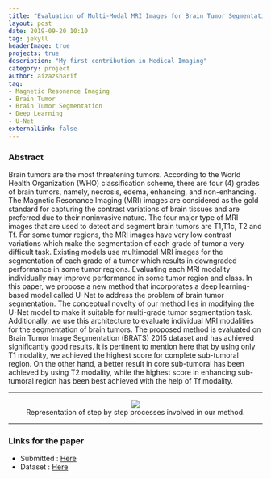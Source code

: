 ```yaml
---
title: "Evaluation of Multi-Modal MRI Images for Brain Tumor Segmentation"
layout: post
date: 2019-09-20 10:10
tag: jekyll
headerImage: true
projects: true
description: "My first contribution in Medical Imaging"
category: project
author: aizazsharif
tag:
- Magnetic Resonance Imaging
- Brain Tumor
- Brain Tumor Segmentation
- Deep Learning
- U-Net
externalLink: false
---
```


### Abstract
Brain tumors are the most threatening tumors. According to the World Health Organization (WHO) classification scheme, there are four (4) grades of brain tumors, namely, necrosis, edema, enhancing, and non-enhancing. The Magnetic Resonance Imaging (MRI) images are considered as the gold standard for capturing the contrast variations of brain tissues and are preferred due to their noninvasive nature. The four major type of MRI images that are used to detect and segment brain tumors are T1,T1c, T2 and Tf. For some tumor regions, the MRI images have very low contrast variations which make the segmentation of each grade of tumor a very difficult task. Existing models use multimodal MRI images for the segmentation of each grade of a tumor which results in downgraded performance in some tumor regions. Evaluating each MRI modality individually may improve performance in some tumor region and class. In this paper, we propose a new method that incorporates a deep learning-based model called U-Net to address the problem of brain tumor segmentation. The conceptual novelty of our method lies in modifying the U-Net model to make it suitable for multi-grade tumor segmentation task. Additionally, we use this architecture to evaluate individual MRI modalities for the segmentation of brain tumors. The proposed method is evaluated on Brain Tumor Image Segmentation (BRATS) 2015 dataset and has achieved significantly good results. It is pertinent to mention here that by using only T1 modality, we achieved the highest score for complete sub-tumoral region. On the other hand, a better result in core sub-tumoral has been achieved by using T2 modality, while the highest score in enhancing sub-tumoral region has been best achieved with the help of Tf modality.

---

<center>
<img src="{{site.baseurl}}/assets/img/FlowDiagramFinal.jpg" class="col three caption">
<figcaption class="caption">Representation of step by step processes involved in our method.</figcaption>
</center>

---
### Links for the paper 
- Submitted : [Here](http://www.icet.org.pk/2019/call-for-papers/?fbclid=IwAR13dEVoLCIKsaqvmUSp_gxAiA2CEZLRn7Bep27SllnmNH6309l1qmiCkEk)
- Dataset : <a href="https://www.smir.ch/BRATS/Start2015" download>Here</a>


